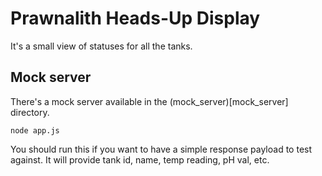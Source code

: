# Prawnalith Heads-Up Display

It's a small view of statuses for all the tanks.

## Mock server

There's a mock server available in the (mock_server)[mock_server] directory.

```
node app.js
```

You should run this if you want to have a simple response payload to test against.
It will provide tank id, name, temp reading, pH val, etc.
